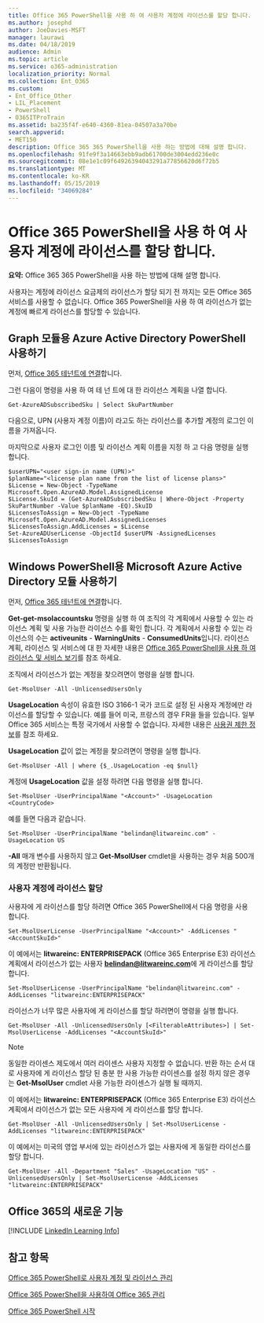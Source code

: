 ```yaml
---
title: Office 365 PowerShell을 사용 하 여 사용자 계정에 라이선스를 할당 합니다.
ms.author: josephd
author: JoeDavies-MSFT
manager: laurawi
ms.date: 04/18/2019
audience: Admin
ms.topic: article
ms.service: o365-administration
localization_priority: Normal
ms.collection: Ent_O365
ms.custom:
- Ent_Office_Other
- LIL_Placement
- PowerShell
- O365ITProTrain
ms.assetid: ba235f4f-e640-4360-81ea-04507a3a70be
search.appverid:
- MET150
description: Office 365 365 PowerShell을 사용 하는 방법에 대해 설명 합니다.
ms.openlocfilehash: 91fe9f3a14663ebb9adb61700de3004edd236e0c
ms.sourcegitcommit: 08e1e1c09f64926394043291a77856620d6f72b5
ms.translationtype: MT
ms.contentlocale: ko-KR
ms.lasthandoff: 05/15/2019
ms.locfileid: "34069284"
---
```

# <a name="assign-licenses-to-user-accounts-with-office-365-powershell"></a>Office 365 PowerShell을 사용 하 여 사용자 계정에 라이선스를 할당 합니다.

**요약:**  Office 365 365 PowerShell을 사용 하는 방법에 대해 설명 합니다.
  
사용자는 계정에 라이선스 요금제의 라이선스가 할당 되기 전 까지는 모든 Office 365 서비스를 사용할 수 없습니다. Office 365 PowerShell을 사용 하 여 라이선스가 없는 계정에 빠르게 라이선스를 할당할 수 있습니다. 


## <a name="use-the-azure-active-directory-powershell-for-graph-module"></a>Graph 모듈용 Azure Active Directory PowerShell 사용하기

먼저, [Office 365 테넌트에 연결](connect-to-office-365-powershell.md#connect-with-the-azure-active-directory-powershell-for-graph-module)합니다.
  

그런 다음이 명령을 사용 하 여 테 넌 트에 대 한 라이선스 계획을 나열 합니다.

```
Get-AzureADSubscribedSku | Select SkuPartNumber
```

다음으로, UPN (사용자 계정 이름)이 라고도 하는 라이선스를 추가할 계정의 로그인 이름을 가져옵니다.

마지막으로 사용자 로그인 이름 및 라이선스 계획 이름을 지정 하 고 다음 명령을 실행 합니다.

```
$userUPN="<user sign-in name (UPN)>"
$planName="<license plan name from the list of license plans>"
$License = New-Object -TypeName Microsoft.Open.AzureAD.Model.AssignedLicense
$License.SkuId = (Get-AzureADSubscribedSku | Where-Object -Property SkuPartNumber -Value $planName -EQ).SkuID
$LicensesToAssign = New-Object -TypeName Microsoft.Open.AzureAD.Model.AssignedLicenses
$LicensesToAssign.AddLicenses = $License
Set-AzureADUserLicense -ObjectId $userUPN -AssignedLicenses $LicensesToAssign
```

## <a name="use-the-microsoft-azure-active-directory-module-for-windows-powershell"></a>Windows PowerShell용 Microsoft Azure Active Directory 모듈 사용하기

먼저, [Office 365 테넌트에 연결](connect-to-office-365-powershell.md#connect-with-the-microsoft-azure-active-directory-module-for-windows-powershell)합니다.

**Get-get-msolaccountsku** 명령을 실행 하 여 조직의 각 계획에서 사용할 수 있는 라이선스 계획 및 사용 가능한 라이선스 수를 확인 합니다. 각 계획에서 사용할 수 있는 라이선스의 수는 **activeunits** - **WarningUnits** - **ConsumedUnits**입니다. 라이선스 계획, 라이선스 및 서비스에 대 한 자세한 내용은 [Office 365 PowerShell을 사용 하 여 라이선스 및 서비스 보기](view-licenses-and-services-with-office-365-powershell.md)를 참조 하세요.
    
조직에서 라이선스가 없는 계정을 찾으려면이 명령을 실행 합니다.

```
Get-MsolUser -All -UnlicensedUsersOnly
```
    
**UsageLocation** 속성이 유효한 ISO 3166-1 국가 코드로 설정 된 사용자 계정에만 라이선스를 할당할 수 있습니다. 예를 들어 미국, 프랑스의 경우 FR을 들을 있습니다. 일부 Office 365 서비스는 특정 국가에서 사용할 수 없습니다. 자세한 내용은 [사용권 제한 정보](https://go.microsoft.com/fwlink/p/?LinkId=691730)를 참조 하세요.
    
**UsageLocation** 값이 없는 계정을 찾으려면이 명령을 실행 합니다.

```
Get-MsolUser -All | where {$_.UsageLocation -eq $null}
```

계정에 **UsageLocation** 값을 설정 하려면 다음 명령을 실행 합니다.

```
Set-MsolUser -UserPrincipalName "<Account>" -UsageLocation <CountryCode>
```

예를 들면 다음과 같습니다.

```
Set-MsolUser -UserPrincipalName "belindan@litwareinc.com" -UsageLocation US
```
    
**-All** 매개 변수를 사용하지 않고 **Get-MsolUser** cmdlet을 사용하는 경우 처음 500개의 계정만 반환됩니다.

### <a name="assigning-licenses-to-user-accounts"></a>사용자 계정에 라이선스 할당
    
사용자에 게 라이선스를 할당 하려면 Office 365 PowerShell에서 다음 명령을 사용 합니다.
  
```
Set-MsolUserLicense -UserPrincipalName "<Account>" -AddLicenses "<AccountSkuId>"
```

이 예에서는 **litwareinc: ENTERPRISEPACK** (Office 365 Enterprise E3) 라이선스 계획에서 라이선스가 없는 사용자 **belindan@litwareinc.com**에 게 라이선스를 할당 합니다.
  
```
Set-MsolUserLicense -UserPrincipalName "belindan@litwareinc.com" -AddLicenses "litwareinc:ENTERPRISEPACK"
```

라이선스가 너무 많은 사용자에 게 라이선스를 할당 하려면이 명령을 실행 합니다.
  
```
Get-MsolUser -All -UnlicensedUsersOnly [<FilterableAttributes>] | Set-MsolUserLicense -AddLicenses "<AccountSkuId>"
```
  
>[!Note]
>동일한 라이센스 제도에서 여러 라이센스 사용자 지정할 수 없습니다. 반환 하는 순서 대로 사용자에 게 라이선스 할당 된 충분 한 사용 가능한 라이센스를 설정 하지 않은 경우는 **Get-MsolUser** cmdlet 사용 가능한 라이센스가 실행 될 때까지.
>

이 예에서는 **litwareinc: ENTERPRISEPACK** (Office 365 Enterprise E3) 라이선스 계획에서 라이선스가 없는 모든 사용자에 게 라이선스를 할당 합니다.
  
```
Get-MsolUser -All -UnlicensedUsersOnly | Set-MsolUserLicense -AddLicenses "litwareinc:ENTERPRISEPACK"
```

이 예에서는 미국의 영업 부서에 있는 라이선스가 없는 사용자에 게 동일한 라이선스를 할당 합니다.
  
```
Get-MsolUser -All -Department "Sales" -UsageLocation "US" -UnlicensedUsersOnly | Set-MsolUserLicense -AddLicenses "litwareinc:ENTERPRISEPACK"
```
  
## <a name="new-to-office-365"></a>Office 365의 새로운 기능

[!INCLUDE [LinkedIn Learning Info](../common/office/linkedin-learning-info.md)]

## <a name="see-also"></a>참고 항목

[Office 365 PowerShell로 사용자 계정 및 라이선스 관리](manage-user-accounts-and-licenses-with-office-365-powershell.md)
  
[Office 365 PowerShell을 사용하여 Office 365 관리](manage-office-365-with-office-365-powershell.md)
  
[Office 365 PowerShell 시작](getting-started-with-office-365-powershell.md)
